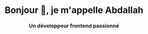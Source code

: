<h1 align="center">Bonjour 👋, je m'appelle Abdallah</h1>
<h3 align="center">Un développeur frontend passionné</h3>



